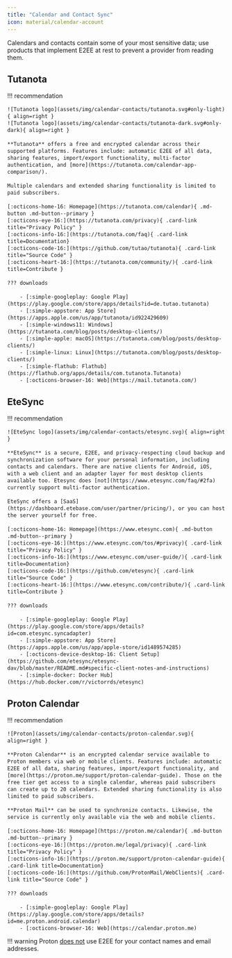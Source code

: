 ```yaml
---
title: "Calendar and Contact Sync"
icon: material/calendar-account
---
```

Calendars and contacts contain some of your most sensitive data; use products that implement E2EE at rest to prevent a provider from reading them.

## Tutanota

!!! recommendation

    ![Tutanota logo](assets/img/calendar-contacts/tutanota.svg#only-light){ align=right }
    ![Tutanota logo](assets/img/calendar-contacts/tutanota-dark.svg#only-dark){ align=right }

    **Tutanota** offers a free and encrypted calendar across their supported platforms. Features include: automatic E2EE of all data, sharing features, import/export functionality, multi-factor authentication, and [more](https://tutanota.com/calendar-app-comparison/).

    Multiple calendars and extended sharing functionality is limited to paid subscribers.

    [:octicons-home-16: Homepage](https://tutanota.com/calendar){ .md-button .md-button--primary }
    [:octicons-eye-16:](https://tutanota.com/privacy){ .card-link title="Privacy Policy" }
    [:octicons-info-16:](https://tutanota.com/faq){ .card-link title=Documentation}
    [:octicons-code-16:](https://github.com/tutao/tutanota){ .card-link title="Source Code" }
    [:octicons-heart-16:](https://tutanota.com/community/){ .card-link title=Contribute }

    ??? downloads

        - [:simple-googleplay: Google Play](https://play.google.com/store/apps/details?id=de.tutao.tutanota)
        - [:simple-appstore: App Store](https://apps.apple.com/us/app/tutanota/id922429609)
        - [:simple-windows11: Windows](https://tutanota.com/blog/posts/desktop-clients/)
        - [:simple-apple: macOS](https://tutanota.com/blog/posts/desktop-clients/)
        - [:simple-linux: Linux](https://tutanota.com/blog/posts/desktop-clients/)
        - [:simple-flathub: Flathub](https://flathub.org/apps/details/com.tutanota.Tutanota)
        - [:octicons-browser-16: Web](https://mail.tutanota.com/)

## EteSync

!!! recommendation

    ![EteSync logo](assets/img/calendar-contacts/etesync.svg){ align=right }

    **EteSync** is a secure, E2EE, and privacy-respecting cloud backup and synchronization software for your personal information, including contacts and calendars. There are native clients for Android, iOS, with a web client and an adapter layer for most desktop clients available too. Etesync does [not](https://www.etesync.com/faq/#2fa) currently support multi-factor authentication.

    EteSync offers a [SaaS](https://dashboard.etebase.com/user/partner/pricing/), or you can host the server yourself for free.

    [:octicons-home-16: Homepage](https://www.etesync.com){ .md-button .md-button--primary }
    [:octicons-eye-16:](https://www.etesync.com/tos/#privacy){ .card-link title="Privacy Policy" }
    [:octicons-info-16:](https://www.etesync.com/user-guide/){ .card-link title=Documentation}
    [:octicons-code-16:](https://github.com/etesync){ .card-link title="Source Code" }
    [:octicons-heart-16:](https://www.etesync.com/contribute/){ .card-link title=Contribute }

    ??? downloads

        - [:simple-googleplay: Google Play](https://play.google.com/store/apps/details?id=com.etesync.syncadapter)
        - [:simple-appstore: App Store](https://apps.apple.com/us/app/apple-store/id1489574285)
        - [:octicons-device-desktop-16: Client Setup](https://github.com/etesync/etesync-dav/blob/master/README.md#specific-client-notes-and-instructions)
        - [:simple-docker: Docker Hub](https://hub.docker.com/r/victorrds/etesync)

## Proton Calendar

!!! recommendation

    ![Proton](assets/img/calendar-contacts/proton-calendar.svg){ align=right }

    **Proton Calendar** is an encrypted calendar service available to Proton members via web or mobile clients. Features include: automatic E2EE of all data, sharing features, import/export functionality, and [more](https://proton.me/support/proton-calendar-guide). Those on the free tier get access to a single calendar, whereas paid subscribers can create up to 20 calendars. Extended sharing functionality is also limited to paid subscribers.

    **Proton Mail** can be used to synchronize contacts. Likewise, the service is currently only available via the web and mobile clients.

    [:octicons-home-16: Homepage](https://proton.me/calendar){ .md-button .md-button--primary }
    [:octicons-eye-16:](https://proton.me/legal/privacy){ .card-link title="Privacy Policy" }
    [:octicons-info-16:](https://proton.me/support/proton-calendar-guide){ .card-link title=Documentation}
    [:octicons-code-16:](https://github.com/ProtonMail/WebClients){ .card-link title="Source Code" }

    ??? downloads

        - [:simple-googleplay: Google Play](https://play.google.com/store/apps/details?id=me.proton.android.calendar)
        - [:octicons-browser-16: Web](https://calendar.proton.me)

!!! warning
    Proton [does not](https://proton.me/support/proton-contacts#verify) use E2EE for your contact names and email addresses.

